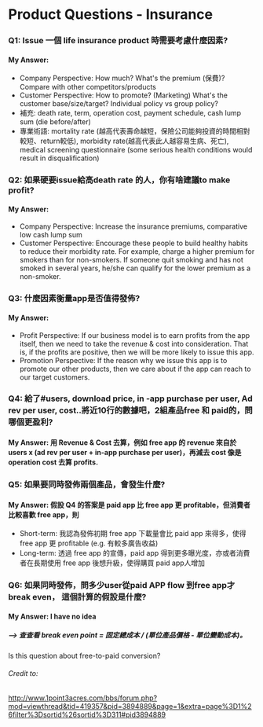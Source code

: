 # Product Questions - Insurance

### Q1: Issue 一個 life insurance product 時需要考慮什麼因素?
#### My Answer: 
* Company Perspective: How much? What's the premium (保費)? Compare with other competitors/products
* Customer Perspective: How to promote? (Marketing) What's the customer base/size/target? Individual policy vs group policy?
* 補充: death rate, term, operation cost, payment schedule, cash lump sum (die before/after)
* 專業術語: mortality rate (越高代表壽命越短，保險公司能夠投資的時間相對較短、return較低), morbidity rate(越高代表此人越容易生病、死亡), medical screening questionnaire (some serious health conditions would result in disqualification)

### Q2: 如果硬要issue給高death rate 的人，你有啥建議to make profit?
#### My Answer: 
* Company Perspective: Increase the insurance premiums, comparative low cash lump sum 
* Customer Perspective: Encourage these people to build healthy habits to reduce their morbidity rate. For example, charge a higher premium for smokers than for non-smokers. If someone quit smoking and has not smoked in several years, he/she can qualify for the lower premium as a non-smoker.

### Q3: 什麼因素衡量app是否值得發佈?
#### My Answer: 
* Profit Perspective: If our business model is to earn profits from the app itself, then we need to take the revenue & cost into consideration. That is, if the profits are positive, then we will be more likely to issue this app.
* Promotion Perspective: If the reason why we issue this app is to promote our other products, then we care about if the app can reach to our target customers. 


### Q4: 給了#users, download price, in -app purchase per user, Ad rev per user, cost..將近10行的數據吧，2組產品free 和 paid的，問哪個更盈利?
#### My Answer: 用 Revenue & Cost 去算，例如 free app 的 revenue 來自於 users x (ad rev per user + in-app purchase per user)，再減去 cost 像是 operation cost 去算 profits.

### Q5: 如果要同時發佈兩個產品，會發生什麼?
#### My Answer: 假設 Q4 的答案是 paid app 比 free app 更 profitable，但消費者比較喜歡 free app，則
* Short-term: 我認為發佈初期 free app 下載量會比 paid app 來得多，使得 free app 更 profitable (e.g. 有較多廣告收益)
* Long-term: 透過 free app 的宣傳，paid app 得到更多曝光度，亦或者消費者在長期使用 free app 後想升級，使得購買 paid app人增加

### Q6: 如果同時發佈，問多少user從paid APP flow 到free app才break even， 這個計算的假設是什麼?
#### My Answer: I have no idea 
##### --> 查查看 break even point = 固定總成本 / (單位產品價格 - 單位變動成本)。
Is this question about free-to-paid conversion?

###### Credit to:
http://www.1point3acres.com/bbs/forum.php?mod=viewthread&tid=419357&pid=3894889&page=1&extra=page%3D1%26filter%3Dsortid%26sortid%3D311#pid3894889
